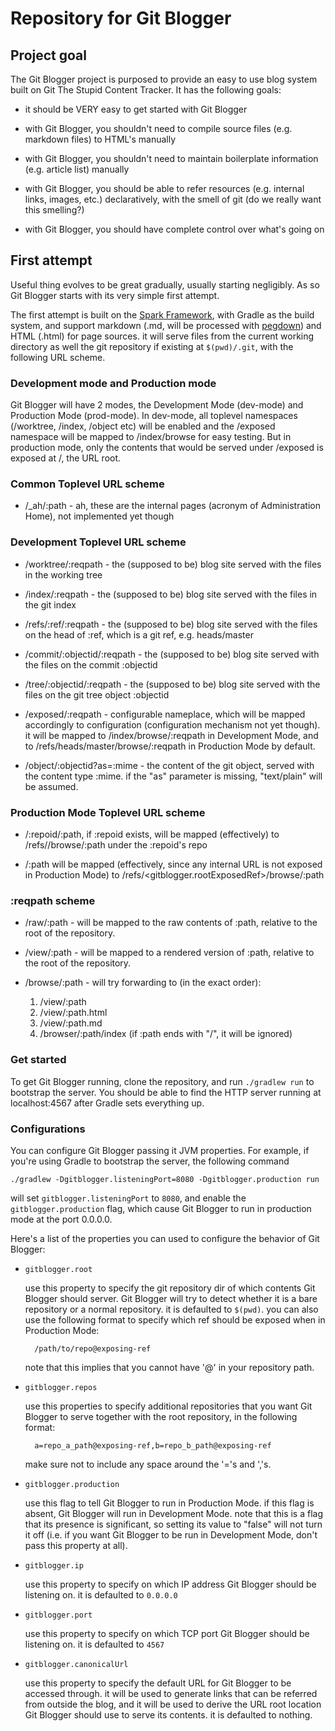 <!-- -*- mode: markdown; fill-column: 80 -*- -->

# Repository for Git Blogger

## Project goal

The Git Blogger project is purposed to provide an easy to use blog system built
on Git The Stupid Content Tracker. It has the following goals:

* it should be VERY easy to get started with Git Blogger

* with Git Blogger, you shouldn't need to compile source files (e.g. markdown
  files) to HTML's manually

* with Git Blogger, you shouldn't need to maintain boilerplate information
  (e.g. article list) manually

* with Git Blogger, you should be able to refer resources (e.g. internal links,
  images, etc.) declaratively, with the smell of git (do we really want this
  smelling?)

* with Git Blogger, you should have complete control over what's going on

## First attempt

Useful thing evolves to be great gradually, usually starting negligibly. As so
Git Blogger starts with its very simple first attempt.

The first attempt is built on the [Spark Framework](http://sparkjava.com), with
Gradle as the build system, and support markdown (.md, will be processed with
[pegdown](https://github.com/sirthias/pegdown)) and HTML (.html) for page
sources. it will serve files from the current working directory as well the git
repository if existing at `$(pwd)/.git`, with the following URL scheme.

### Development mode and Production mode

Git Blogger will have 2 modes, the Development Mode (dev-mode) and Production
Mode (prod-mode). In dev-mode, all toplevel namespaces (/worktree, /index,
/object etc) will be enabled and the /exposed namespace will be mapped to
/index/browse for easy testing. But in production mode, only the contents that
would be served under /exposed is exposed at /, the URL root.

### Common Toplevel URL scheme

* /_ah/:path - ah, these are the internal pages (acronym of Administration
  Home), not implemented yet though

### Development Toplevel URL scheme

* /worktree/:reqpath - the (supposed to be) blog site served with the files in
  the working tree

* /index/:reqpath - the (supposed to be) blog site served with the files in
  the git index

* /refs/:ref/:reqpath - the (supposed to be) blog site served with the files on
  the head of :ref, which is a git ref, e.g. heads/master

* /commit/:objectid/:reqpath - the (supposed to be) blog site served with the
  files on the commit :objectid

* /tree/:objectid/:reqpath - the (supposed to be) blog site served with the
  files on the git tree object :objectid

* /exposed/:reqpath - configurable nameplace, which will be mapped accordingly
  to configuration (configuration mechanism not yet though). it will be mapped
  to /index/browse/:reqpath in Development Mode, and to
  /refs/heads/master/browse/:reqpath in Production Mode by default.

* /object/:objectid?as=:mime - the content of the git object, served with the
  content type :mime. if the "as" parameter is missing, "text/plain" will be
  assumed.

### Production Mode Toplevel URL scheme

* /:repoid/:path, if :repoid exists, will be mapped (effectively) to /refs/<the
  exposed ref of :repoid>/browse/:path under the :repoid's repo

* /:path will be mapped (effectively, since any internal URL is not exposed
  in Production Mode) to /refs/<gitblogger.rootExposedRef>/browse/:path

### :reqpath scheme

* /raw/:path - will be mapped to the raw contents of :path, relative to the root
  of the repository.

* /view/:path - will be mapped to a rendered version of :path, relative to the
  root of the repository.

* /browse/:path - will try forwarding to (in the exact order):

    1. /view/:path
	1. /view/:path.html
	1. /view/:path.md
	1. /browser/:path/index (if :path ends with "/", it will be ignored)

### Get started

To get Git Blogger running, clone the repository, and run `./gradlew run` to
bootstrap the server. You should be able to find the HTTP server running at
localhost:4567 after Gradle sets everything up.

### Configurations

You can configure Git Blogger passing it JVM properties. For example, if you're
using Gradle to bootstrap the server, the following command

	./gradlew -Dgitblogger.listeningPort=8080 -Dgitblogger.production run

will set `gitblogger.listeningPort` to `8080`, and enable the
`gitblogger.production` flag, which cause Git Blogger to run in production mode
at the port 0.0.0.0.

Here's a list of the properties you can used to configure the behavior of Git
Blogger:

* `gitblogger.root`

    use this property to specify the git repository dir of which contents Git
    Blogger should server. Git Blogger will try to detect whether it is a bare
    repository or a normal repository. it is defaulted to `$(pwd)`. you can
    also use the following format to specify which ref should be exposed when in
    Production Mode:

		/path/to/repo@exposing-ref

	note that this implies that you cannot have '@' in your repository path.

* `gitblogger.repos`

	use this properties to specify additional repositories that you want Git
    Blogger to serve together with the root repository, in the following format:

		a=repo_a_path@exposing-ref,b=repo_b_path@exposing-ref

	make sure not to include any space around the '='s and ','s.

* `gitblogger.production`

    use this flag to tell Git Blogger to run in Production Mode. if this flag is
    absent, Git Blogger will run in Development Mode. note that this is a flag
    that its presence is significant, so setting its value to "false" will not
    turn it off (i.e. if you want Git Blogger to be run in Development Mode,
    don't pass this property at all).

* `gitblogger.ip`

	use this property to specify on which IP address Git Blogger should be
	listening on. it is defaulted to `0.0.0.0`

* `gitblogger.port`

	use this property to specify on which TCP port Git Blogger should be listening
	on. it is defaulted to `4567`

* `gitblogger.canonicalUrl`

	use this property to specify the default URL for Git Blogger to be accessed
	through. it will be used to generate links that can be referred from outside
	the blog, and it will be used to derive the URL root location Git Blogger
	should use to serve its contents. it is defaulted to nothing.
